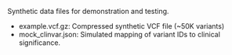 Synthetic data files for demonstration and testing.
- example.vcf.gz: Compressed synthetic VCF file (~50K variants)
- mock_clinvar.json: Simulated mapping of variant IDs to clinical significance.